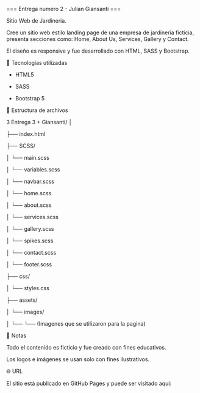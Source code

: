 === Entrega numero 2 - Julian Giansanti ===

Sitio Web de Jardineria.

Cree un sitio web estilo landing page de una empresa de jardineria ficticia, presenta secciones como: Home, About Us, Services, Gallery y Contact.

El diseño es responsive y fue desarrollado con HTML, SASS y Bootstrap.

🚀 Tecnologías utilizadas

-   HTML5

-   SASS

-   Bootstrap 5

📂 Estructura de archivos

3 Entrega 3 + Giansanti/
│

├── index.html

├── SCSS/

│ └── main.scss

│ └── variables.scss

│ └── navbar.scss

│ └── home.scss

│ └── about.scss

│ └── services.scss

│ └── gallery.scss

│ └── spikes.scss

│ └── contact.scss

│ └── footer.scss

├── css/

│ └── styles.css

├── assets/

│ └── images/

│ └── └── (Imagenes que se utilizaron para la pagina)

📌 Notas

Todo el contenido es ficticio y fue creado con fines educativos.

Los logos e imágenes se usan solo con fines ilustrativos.

🌐 URL

El sitio está publicado en GitHub Pages y puede ser visitado aquí:
